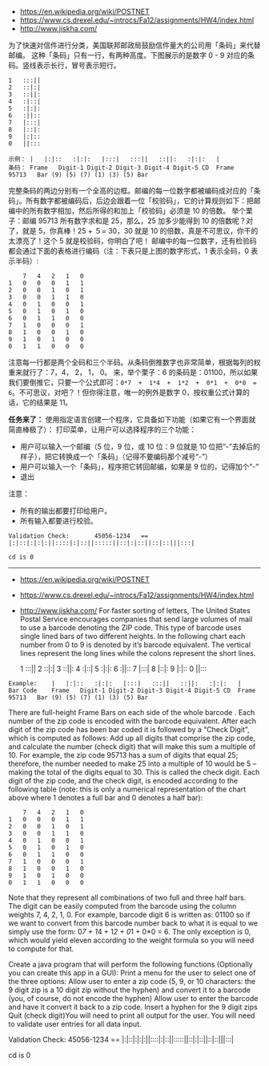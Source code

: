 * <https://en.wikipedia.org/wiki/POSTNET>
* <https://www.cs.drexel.edu/~introcs/Fa12/assignments/HW4/index.html>
* <http://www.jiskha.com/>

为了快速对信件进行分类，美国联邦邮政局鼓励信件量大的公司用「条码」来代替邮编。
这种「条码」只有一行，有两种高度。下图展示的是数字 0 - 9 对应的条码。竖线表示长行，冒号表示短行。

    1	:::||
    2	::|:|
    3	::||:
    4	:|::|
    5	:|:|:
    6	:||::
    7	|:::|
    8	|::|:
    9	|:|::
    0	||:::

```
示例：	|	|:|::	:|:|:	|:::|	:::||	::||:	:|:|:	|
条码：	Frame	Digit-1	Digit-2	Digit-3	Digit-4	Digit-5	CD	Frame
95713	Bar	(9)	(5)	(7)	(1)	(3)	(5)	Bar
```
完整条码的两边分别有一个全高的边框。邮编的每一位数字都被编码成对应的「条码」。所有数字都被编码后，后边会跟着一位「校验码」，它的计算规则如下：把邮编中的所有数字相加，然后所得的和加上「校验码」必须是 10 的倍数。
举个栗子：邮编 95713 所有数字求和是 25，那么，25 加多少能得到 10 的倍数呢？对了，就是 5，你真棒！25 + ５= 30，30 就是 10 的倍数，真是不可思议，你干的太漂亮了！这个 5 就是校验码，你明白了吧！
邮编中的每一位数字，还有检验码都会通过下面的表格进行编码（注：下表只是上图的数字形式，1 表示全码，0 表示半码）:

        7	4	2	1	0
    1	0	0	0	1	1
    2	0	0	1	0	1
    3	0	0	1	1	0
    4	0	1	0	0	1
    5	0	1	0	1	0
    6	0	1	1	0	0
    7	1	0	0	0	1
    8	1	0	0	1	0
    9	1	0	1	0	0
    0	1	1	0	0	0

注意每一行都是两个全码和三个半码。从条码倒推数字也非常简单，根据每列的权重来就行了：7，4， 2， 1， 0。
来，举个栗子：6 的条码是：01100，所以如果我们要倒推它，只要一个公式即可：`0*7  +  1*4  +  1*2  +  0*1  +  0*0  =  6`。不可思议，对吧？！但你得注意，唯一的例外是数字 0，按权重公式计算的话，它的结果是 11。

**任务来了：**
使用指定语言创建一个程序，它具备如下功能（如果它有一个界面就简直棒极了）：
打印菜单，让用户可以选择程序的三个功能：
* 用户可以输入一个邮编（5 位，9 位，或 10 位：9 位就是 10 位把“-”去掉后的样子），把它转换成一个「条码」（记得不要编码那个减号“-”）
* 用户可以输入一个「条码」，程序把它转回邮编，如果是 9 位的，记得加个“-”
* 退出

注意：
* 所有的输出都要打印给用户。
* 所有输入都要进行校验。
```
Validation Check:       45056-1234   ==   |:|::|:|:|:||::::|:|::||:::::||::|:|::||::|::|||:::|

cd is 0
```
- - - 
* <https://en.wikipedia.org/wiki/POSTNET>
* <https://www.cs.drexel.edu/~introcs/Fa12/assignments/HW4/index.html>
* <http://www.jiskha.com/>
For faster sorting of letters, The United States Postal Service encourages companies that send large volumes of mail to use a barcode denoting the ZIP code.  This type of barcode uses single lined bars of two different heights.  In the following chart each number from 0 to 9 is denoted by it’s barcode equivalent.  The vertical lines represent the long lines while the colons represent the short lines.

    1	:::||
    2	::|:|
    3	::||:
    4	:|::|
    5	:|:|:
    6	:||::
    7	|:::|
    8	|::|:
    9	|:|::
    0	||:::

```
Example:	|	|:|::	:|:|:	|:::|	:::||	::||:	:|:|:	|
Bar Code	Frame	Digit-1	Digit-2	Digit-3	Digit-4	Digit-5	CD	Frame
95713	Bar	(9)	(5)	(7)	(1)	(3)	(5)	Bar
```
There are full-height Frame Bars on each side of the whole barcode .  Each number of the zip code is encoded with the barcode equivalent.  After each digit of the zip code has been bar coded it is followed by a “Check Digit”, which is computed as follows: Add up all digits that comprise the zip code, and calculate the number (check digit) that will make this sum a multiple of 10.  For example, the zip code 95713 has a sum of digits that equal 25; therefore, the number needed to make 25 into a multiple of 10 would be 5 – making the total of the digits equal to 30.  This is called the check digit.  Each digit of the zip code, and the check digit, is encoded according to the following table (note: this is only a numerical representation of the chart above where 1 denotes a full bar and 0 denotes a half bar):

        7	4	2	1	0
    1	0	0	0	1	1
    2	0	0	1	0	1
    3	0	0	1	1	0
    4	0	1	0	0	1
    5	0	1	0	1	0
    6	0	1	1	0	0
    7	1	0	0	0	1
    8	1	0	0	1	0
    9	1	0	1	0	0
    0	1	1	0	0	0


Note that they represent all combinations of two full and three half bars.  The digit can be easily computed from the barcode using the column weights 7, 4, 2, 1, 0.  For example, barcode digit 6 is written as: 01100 so if we want to convert from this barcode number back to what it is equal to we simply use the form: 0*7  +  1*4  +  1*2  +  0*1  +  0*0  =  6.  The only exception is 0, which would yield eleven according to the weight formula so you will need to compute for that.

Create a java program that will perform the following functions (Optionally you can create this app in a GUI):
Print a menu for the user to select one of the three options:
Allow user to enter a zip code (5, 9, or 10 characters: the 9 digit zip is a 10 digit zip without the hyphen) and convert it to a barcode (you, of course, do not encode the hyphen)
Allow user to enter the barcode and have it convert it back to a zip code.  Insert a hyphen for the 9 digit zips
Quit
(check digit)You will need to print all output for the user.
You will need to validate user entries for all data input.


Validation Check:       45056-1234   ==   |:|::|:|:|:||::::|:|::||:::::||::|:|::||::|::|||:::|

cd is 0
